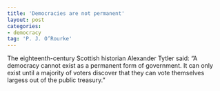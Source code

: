 ```yaml
---
title: 'Democracies are not permanent'
layout: post
categories:
- democracy
tag: 'P. J. O’Rourke'
---
```


The eighteenth-century Scottish historian Alexander Tytler said: “A democracy cannot exist as a permanent form of government. It can only exist until a majority of voters discover that they can vote themselves largess out of the public treasury.”
